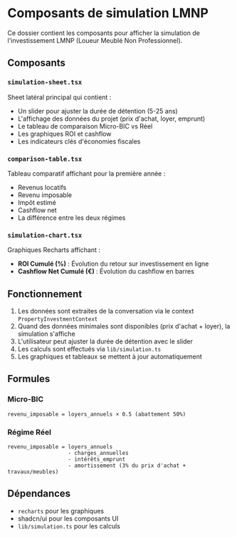 # Composants de simulation LMNP

Ce dossier contient les composants pour afficher la simulation de l'investissement LMNP (Loueur Meublé Non Professionnel).

## Composants

### `simulation-sheet.tsx`
Sheet latéral principal qui contient :
- Un slider pour ajuster la durée de détention (5-25 ans)
- L'affichage des données du projet (prix d'achat, loyer, emprunt)
- Le tableau de comparaison Micro-BIC vs Réel
- Les graphiques ROI et cashflow
- Les indicateurs clés d'économies fiscales

### `comparison-table.tsx`
Tableau comparatif affichant pour la première année :
- Revenus locatifs
- Revenu imposable
- Impôt estimé
- Cashflow net
- La différence entre les deux régimes

### `simulation-chart.tsx`
Graphiques Recharts affichant :
- **ROI Cumulé (%)** : Évolution du retour sur investissement en ligne
- **Cashflow Net Cumulé (€)** : Évolution du cashflow en barres

## Fonctionnement

1. Les données sont extraites de la conversation via le context `PropertyInvestmentContext`
2. Quand des données minimales sont disponibles (prix d'achat + loyer), la simulation s'affiche
3. L'utilisateur peut ajuster la durée de détention avec le slider
4. Les calculs sont effectués via `lib/simulation.ts`
5. Les graphiques et tableaux se mettent à jour automatiquement

## Formules

### Micro-BIC
```
revenu_imposable = loyers_annuels × 0.5 (abattement 50%)
```

### Régime Réel
```
revenu_imposable = loyers_annuels
                   - charges_annuelles
                   - intérêts_emprunt
                   - amortissement (3% du prix d'achat + travaux/meubles)
```

## Dépendances
- `recharts` pour les graphiques
- shadcn/ui pour les composants UI
- `lib/simulation.ts` pour les calculs
